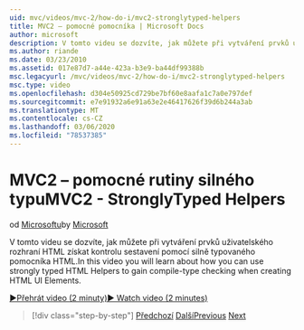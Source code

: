 ```yaml
---
uid: mvc/videos/mvc-2/how-do-i/mvc2-stronglytyped-helpers
title: MVC2 – pomocné pomocníka | Microsoft Docs
author: microsoft
description: V tomto videu se dozvíte, jak můžete při vytváření prvků uživatelského rozhraní HTML získat kontrolu sestavení pomocí silně typovaného pomocníka HTML.
ms.author: riande
ms.date: 03/23/2010
ms.assetid: 017e87d7-a44e-423a-b3e9-ba44df99388b
msc.legacyurl: /mvc/videos/mvc-2/how-do-i/mvc2-stronglytyped-helpers
msc.type: video
ms.openlocfilehash: d304e50925cd729be7bf60e8aafa1c7a0e797def
ms.sourcegitcommit: e7e91932a6e91a63e2e46417626f39d6b244a3ab
ms.translationtype: MT
ms.contentlocale: cs-CZ
ms.lasthandoff: 03/06/2020
ms.locfileid: "78537385"
---
```

# <a name="mvc2---stronglytyped-helpers"></a><span data-ttu-id="0413f-103">MVC2 – pomocné rutiny silného typu</span><span class="sxs-lookup"><span data-stu-id="0413f-103">MVC2 - StronglyTyped Helpers</span></span>

<span data-ttu-id="0413f-104">od [Microsoftu](https://github.com/microsoft)</span><span class="sxs-lookup"><span data-stu-id="0413f-104">by [Microsoft](https://github.com/microsoft)</span></span>

<span data-ttu-id="0413f-105">V tomto videu se dozvíte, jak můžete při vytváření prvků uživatelského rozhraní HTML získat kontrolu sestavení pomocí silně typovaného pomocníka HTML.</span><span class="sxs-lookup"><span data-stu-id="0413f-105">In this video you will learn about how you can use strongly typed HTML Helpers to gain compile-type checking when creating HTML UI Elements.</span></span>

[<span data-ttu-id="0413f-106">&#9654;Přehrát video (2 minuty)</span><span class="sxs-lookup"><span data-stu-id="0413f-106">&#9654; Watch video (2 minutes)</span></span>](https://channel9.msdn.com/Blogs/ASP-NET-Site-Videos/mvc2-stronglytyped-helpers)

> [!div class="step-by-step"]
> <span data-ttu-id="0413f-107">[Předchozí](mvc2-html-encoding.md)
> [Další](mvc2-model-validation.md)</span><span class="sxs-lookup"><span data-stu-id="0413f-107">[Previous](mvc2-html-encoding.md)
[Next](mvc2-model-validation.md)</span></span>
